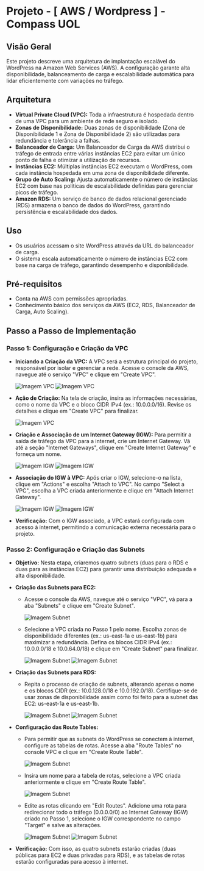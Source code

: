 # Projeto - [ AWS / Wordpress ] - Compass UOL

## Visão Geral

Este projeto descreve uma arquitetura de implantação escalável do WordPress na Amazon Web Services (AWS). A configuração garante alta disponibilidade, balanceamento de carga e escalabilidade automática para lidar eficientemente com variações no tráfego.

## Arquitetura

- **Virtual Private Cloud (VPC):** Toda a infraestrutura é hospedada dentro de uma VPC para um ambiente de rede seguro e isolado.
- **Zonas de Disponibilidade:** Duas zonas de disponibilidade (Zona de Disponibilidade 1 e Zona de Disponibilidade 2) são utilizadas para redundância e tolerância a falhas.
- **Balanceador de Carga:** Um Balanceador de Carga da AWS distribui o tráfego de entrada entre várias instâncias EC2 para evitar um único ponto de falha e otimizar a utilização de recursos.
- **Instâncias EC2:** Múltiplas instâncias EC2 executam o WordPress, com cada instância hospedada em uma zona de disponibilidade diferente.
- **Grupo de Auto Scaling:** Ajusta automaticamente o número de instâncias EC2 com base nas políticas de escalabilidade definidas para gerenciar picos de tráfego.
- **Amazon RDS:** Um serviço de banco de dados relacional gerenciado (RDS) armazena o banco de dados do WordPress, garantindo persistência e escalabilidade dos dados.

## Uso

- Os usuários acessam o site WordPress através da URL do balanceador de carga.
- O sistema escala automaticamente o número de instâncias EC2 com base na carga de tráfego, garantindo desempenho e disponibilidade.

## Pré-requisitos

- Conta na AWS com permissões apropriadas.
- Conhecimento básico dos serviços da AWS (EC2, RDS, Balanceador de Carga, Auto Scaling).

## Passo a Passo de Implementação

### Passo 1: Configuração e Criação da VPC

- **Iniciando a Criação da VPC:** A VPC será a estrutura principal do projeto, responsável por isolar e gerenciar a rede. Acesse o console da AWS, navegue até o serviço "VPC" e clique em "Create VPC".

  ![Imagem VPC](/images/vpc1.png)
  ![Imagem VPC](/images/vpc2.png)

- **Ação de Criação:** Na tela de criação, insira as informações necessárias, como o nome da VPC e o bloco CIDR IPv4 (ex.: 10.0.0.0/16). Revise os detalhes e clique em "Create VPC" para finalizar.

  ![Imagem VPC](/images/vpc3.png)

- **Criação e Associação de um Internet Gateway (IGW):** Para permitir a saída de tráfego da VPC para a internet, crie um Internet Gateway. Vá até a seção "Internet Gateways", clique em "Create Internet Gateway" e forneça um nome.

  ![Imagem IGW](/images/vpc4.png)
  ![Imagem IGW](/images/vpc5.png)

- **Associação do IGW à VPC:** Após criar o IGW, selecione-o na lista, clique em "Actions" e escolha "Attach to VPC". No campo "Select a VPC", escolha a VPC criada anteriormente e clique em "Attach Internet Gateway".

  ![Imagem IGW](/images/vpc6.png)
  ![Imagem IGW](/images/vpc7.png)

- **Verificação:** Com o IGW associado, a VPC estará configurada com acesso à internet, permitindo a comunicação externa necessária para o projeto.

### Passo 2: Configuração e Criação das Subnets

- **Objetivo:** Nesta etapa, criaremos quatro subnets (duas para o RDS e duas para as instâncias EC2) para garantir uma distribuição adequada e alta disponibilidade.

- **Criação das Subnets para EC2:**

  - Acesse o console da AWS, navegue até o serviço "VPC", vá para a aba "Subnets" e clique em "Create Subnet".

    ![Imagem Subnet](/images/subnet1.png)

  - Selecione a VPC criada no Passo 1 pelo nome. Escolha zonas de disponibilidade diferentes (ex.: us-east-1a e us-east-1b) para maximizar a redundância. Defina os blocos CIDR IPv4 (ex.: 10.0.0.0/18 e 10.0.64.0/18) e clique em "Create Subnet" para finalizar.

    ![Imagem Subnet](/images/subnet2.png)
    ![Imagem Subnet](/images/subnet3.png)

- **Criação das Subnets para RDS:**

  - Repita o processo de criação de subnets, alterando apenas o nome e os blocos CIDR (ex.: 10.0.128.0/18 e 10.0.192.0/18). Certifique-se de usar zonas de disponibilidade assim como foi feito para a subnet das EC2: us-east-1a e us-east-1b.

    ![Imagem Subnet](/images/subnet4.png)
    ![Imagem Subnet](/images/subnet5.png)

- **Configuração das Route Tables:**

  - Para permitir que as subnets do WordPress se conectem à internet, configure as tabelas de rotas. Acesse a aba "Route Tables" no console VPC e clique em "Create Route Table".

    ![Imagem Subnet](/images/subnet6.png)

  - Insira um nome para a tabela de rotas, selecione a VPC criada anteriormente e clique em "Create Route Table".

    ![Imagem Subnet](/images/subnet7.png)

  - Edite as rotas clicando em "Edit Routes". Adicione uma rota para redirecionar todo o tráfego (0.0.0.0/0) ao Internet Gateway (IGW) criado no Passo 1, selecione o IGW correspondente no campo "Target" e salve as alterações.

    ![Imagem Subnet](/images/subnet8.png)
    ![Imagem Subnet](/images/subnet9.png)

- **Verificação:** Com isso, as quatro subnets estarão criadas (duas públicas para EC2 e duas privadas para RDS), e as tabelas de rotas estarão configuradas para acesso à internet.
